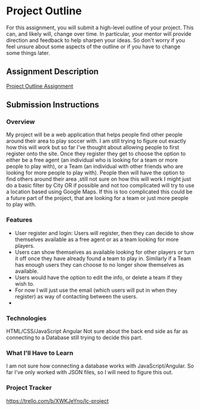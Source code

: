 # Project Outline
For this assignment, you will submit a high-level outline of your project. This can, and likely will, change over time. In particular, your mentor will provide direction and feedback to help sharpen your ideas. So don't worry if you feel unsure about some aspects of the outline or if you have to change some things later.

## Assignment Description
[Project Outline Assignment](https://education.launchcode.org/liftoff/modules/assignments/project-outline)

## Submission Instructions

### Overview
My project will be a web application that helps people find other people around their area to play soccer with. I am still trying to figure out exactly how this will work but so far I've thought about allowing people to first register onto the site. Once they register they get to choose the option to either be a free agent (an individual who is looking for a team or more people to play with), or a Team (an individual with other friends who are looking for more people to play with). People then will have the option to find others around their area ,still not sure on how this will work I might just do a basic filter by City OR if possible and not too complicated will try to use a location based using Google Maps. If this is too complicated this could be a future part of the project, that are looking for a team or just more people to play with. 
### Features
* User register and login: Users will register, then they can decide to show themselves available as a free agent or as a team looking for more players.
* Users can show themselves as available looking for other players or turn it off once they have already found a team to play in. Similarly if a Team has enough users they can choose to no longer show themselves as available.
* Users would have the option to edit the info, or delete a team if they wish to.
* For now I will just use the email (which users will put in when they register) as way of contacting between the users.
*
### Technologies
HTML/CSS/JavaScript
Angular
Not sure about the back end side as far as connecting to a Database still trying to decide this part.
### What I'll Have to Learn
I am not sure how connecting a database works with JavaScript/Angular. So far I've only worked with JSON files, so I will need to figure this out.
### Project Tracker
https://trello.com/b/XWKJeYno/lc-project
